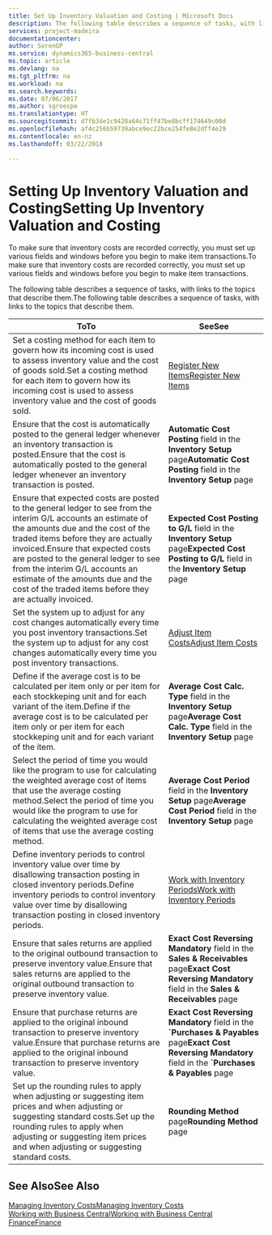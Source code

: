 ```yaml
---
title: Set Up Inventory Valuation and Costing | Microsoft Docs
description: The following table describes a sequence of tasks, with links to the topics that describe them.
services: project-madeira
documentationcenter: 
author: SorenGP
ms.service: dynamics365-business-central
ms.topic: article
ms.devlang: na
ms.tgt_pltfrm: na
ms.workload: na
ms.search.keywords: 
ms.date: 07/06/2017
ms.author: sgroespe
ms.translationtype: HT
ms.sourcegitcommit: d7fb34e1c9428a64c71ff47be8bcff174649c00d
ms.openlocfilehash: af4c256b59739abce9ec22bce254fe8e2dff4e29
ms.contentlocale: en-nz
ms.lasthandoff: 03/22/2018

---
```

# <a name="setting-up-inventory-valuation-and-costing"></a><span data-ttu-id="f2ec5-103">Setting Up Inventory Valuation and Costing</span><span class="sxs-lookup"><span data-stu-id="f2ec5-103">Setting Up Inventory Valuation and Costing</span></span>
<span data-ttu-id="f2ec5-104">To make sure that inventory costs are recorded correctly, you must set up various fields and windows before you begin to make item transactions.</span><span class="sxs-lookup"><span data-stu-id="f2ec5-104">To make sure that inventory costs are recorded correctly, you must set up various fields and windows before you begin to make item transactions.</span></span>

<span data-ttu-id="f2ec5-105">The following table describes a sequence of tasks, with links to the topics that describe them.</span><span class="sxs-lookup"><span data-stu-id="f2ec5-105">The following table describes a sequence of tasks, with links to the topics that describe them.</span></span>

|<span data-ttu-id="f2ec5-106">**To**</span><span class="sxs-lookup"><span data-stu-id="f2ec5-106">**To**</span></span>|<span data-ttu-id="f2ec5-107">**See**</span><span class="sxs-lookup"><span data-stu-id="f2ec5-107">**See**</span></span>|  
|------------|-------------|  
|<span data-ttu-id="f2ec5-108">Set a costing method for each item to govern how its incoming cost is used to assess inventory value and the cost of goods sold.</span><span class="sxs-lookup"><span data-stu-id="f2ec5-108">Set a costing method for each item to govern how its incoming cost is used to assess inventory value and the cost of goods sold.</span></span>|[<span data-ttu-id="f2ec5-109">Register New Items</span><span class="sxs-lookup"><span data-stu-id="f2ec5-109">Register New Items</span></span>](inventory-how-register-new-items.md)|  
|<span data-ttu-id="f2ec5-110">Ensure that the cost is automatically posted to the general ledger whenever an inventory transaction is posted.</span><span class="sxs-lookup"><span data-stu-id="f2ec5-110">Ensure that the cost is automatically posted to the general ledger whenever an inventory transaction is posted.</span></span>|<span data-ttu-id="f2ec5-111">**Automatic Cost Posting** field in the **Inventory Setup** page</span><span class="sxs-lookup"><span data-stu-id="f2ec5-111">**Automatic Cost Posting** field in the **Inventory Setup** page</span></span>|  
|<span data-ttu-id="f2ec5-112">Ensure that expected costs are posted to the general ledger to see from the interim G/L accounts an estimate of the amounts due and the cost of the traded items before they are actually invoiced.</span><span class="sxs-lookup"><span data-stu-id="f2ec5-112">Ensure that expected costs are posted to the general ledger to see from the interim G/L accounts an estimate of the amounts due and the cost of the traded items before they are actually invoiced.</span></span>|<span data-ttu-id="f2ec5-113">**Expected Cost Posting to G/L** field in the **Inventory Setup** page</span><span class="sxs-lookup"><span data-stu-id="f2ec5-113">**Expected Cost Posting to G/L** field in the **Inventory Setup** page</span></span>|  
|<span data-ttu-id="f2ec5-114">Set the system up to adjust for any cost changes automatically every time you post inventory transactions.</span><span class="sxs-lookup"><span data-stu-id="f2ec5-114">Set the system up to adjust for any cost changes automatically every time you post inventory transactions.</span></span>|[<span data-ttu-id="f2ec5-115">Adjust Item Costs</span><span class="sxs-lookup"><span data-stu-id="f2ec5-115">Adjust Item Costs</span></span>](inventory-how-adjust-item-costs.md)|  
|<span data-ttu-id="f2ec5-116">Define if the average cost is to be calculated per item only or per item for each stockkeping unit and for each variant of the item.</span><span class="sxs-lookup"><span data-stu-id="f2ec5-116">Define if the average cost is to be calculated per item only or per item for each stockkeping unit and for each variant of the item.</span></span>|<span data-ttu-id="f2ec5-117">**Average Cost Calc. Type** field in the **Inventory Setup** page</span><span class="sxs-lookup"><span data-stu-id="f2ec5-117">**Average Cost Calc. Type** field in the **Inventory Setup** page</span></span>|  
|<span data-ttu-id="f2ec5-118">Select the period of time you would like the program to use for calculating the weighted average cost of items that use the average costing method.</span><span class="sxs-lookup"><span data-stu-id="f2ec5-118">Select the period of time you would like the program to use for calculating the weighted average cost of items that use the average costing method.</span></span>|<span data-ttu-id="f2ec5-119">**Average Cost Period** field in the **Inventory Setup** page</span><span class="sxs-lookup"><span data-stu-id="f2ec5-119">**Average Cost Period** field in the **Inventory Setup** page</span></span>|  
|<span data-ttu-id="f2ec5-120">Define inventory periods to control inventory value over time by disallowing transaction posting in closed inventory periods.</span><span class="sxs-lookup"><span data-stu-id="f2ec5-120">Define inventory periods to control inventory value over time by disallowing transaction posting in closed inventory periods.</span></span>|[<span data-ttu-id="f2ec5-121">Work with Inventory Periods</span><span class="sxs-lookup"><span data-stu-id="f2ec5-121">Work with Inventory Periods</span></span>](finance-how-to-work-with-inventory-periods.md)|  
|<span data-ttu-id="f2ec5-122">Ensure that sales returns are applied to the original outbound transaction to preserve inventory value.</span><span class="sxs-lookup"><span data-stu-id="f2ec5-122">Ensure that sales returns are applied to the original outbound transaction to preserve inventory value.</span></span>|<span data-ttu-id="f2ec5-123">**Exact Cost Reversing Mandatory** field in the **Sales & Receivables** page</span><span class="sxs-lookup"><span data-stu-id="f2ec5-123">**Exact Cost Reversing Mandatory** field in the **Sales & Receivables** page</span></span>|  
|<span data-ttu-id="f2ec5-124">Ensure that purchase returns are applied to the original inbound transaction to preserve inventory value.</span><span class="sxs-lookup"><span data-stu-id="f2ec5-124">Ensure that purchase returns are applied to the original inbound transaction to preserve inventory value.</span></span>|<span data-ttu-id="f2ec5-125">**Exact Cost Reversing Mandatory** field in the **´Purchases & Payables** page</span><span class="sxs-lookup"><span data-stu-id="f2ec5-125">**Exact Cost Reversing Mandatory** field in the **´Purchases & Payables** page</span></span>|
|<span data-ttu-id="f2ec5-126">Set up the rounding rules to apply when adjusting or suggesting item prices and when adjusting or suggesting standard costs.</span><span class="sxs-lookup"><span data-stu-id="f2ec5-126">Set up the rounding rules to apply when adjusting or suggesting item prices and when adjusting or suggesting standard costs.</span></span>|<span data-ttu-id="f2ec5-127">**Rounding Method** page</span><span class="sxs-lookup"><span data-stu-id="f2ec5-127">**Rounding Method** page</span></span>|  

## <a name="see-also"></a><span data-ttu-id="f2ec5-128">See Also</span><span class="sxs-lookup"><span data-stu-id="f2ec5-128">See Also</span></span>  
[<span data-ttu-id="f2ec5-129">Managing Inventory Costs</span><span class="sxs-lookup"><span data-stu-id="f2ec5-129">Managing Inventory Costs</span></span>](finance-manage-inventory-costs.md)  
[<span data-ttu-id="f2ec5-130">Working with Business Central</span><span class="sxs-lookup"><span data-stu-id="f2ec5-130">Working with Business Central</span></span>](ui-work-product.md)  
[<span data-ttu-id="f2ec5-131">Finance</span><span class="sxs-lookup"><span data-stu-id="f2ec5-131">Finance</span></span>](finance.md)  


